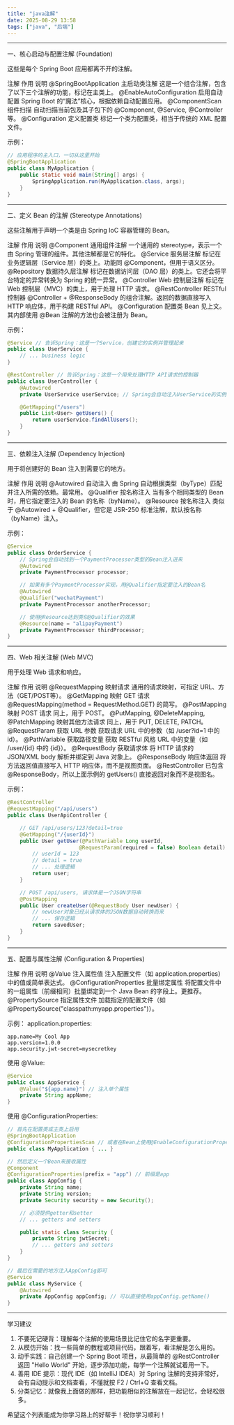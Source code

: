 ```yaml
---
title: "java注解"
date: 2025-08-29 13:58
tags: ["java", "后端"]
---
```


---

一、核心启动与配置注解 (Foundation)

这些是每个 Spring Boot 应用都离不开的注解。

注解 作用 说明
@SpringBootApplication 主启动类注解 这是一个组合注解，包含了以下三个注解的功能，标记在主类上。
@EnableAutoConfiguration 启用自动配置 Spring Boot 的“魔法”核心，根据依赖自动配置应用。
@ComponentScan 组件扫描 自动扫描当前包及其子包下的 @Component, @Service, @Controller 等。
@Configuration 定义配置类 标记一个类为配置类，相当于传统的 XML 配置文件。

示例：

```java
// 应用程序的主入口，一切从这里开始
@SpringBootApplication
public class MyApplication {
    public static void main(String[] args) {
        SpringApplication.run(MyApplication.class, args);
    }
}
```

---

二、定义 Bean 的注解 (Stereotype Annotations)

这些注解用于声明一个类是由 Spring IoC 容器管理的 Bean。

注解 作用 说明
@Component 通用组件注解 一个通用的 stereotype，表示一个由 Spring 管理的组件。其他注解都是它的特化。
@Service 服务层注解 标记在业务逻辑层（Service 层）的类上。功能同 @Component，但用于语义区分。
@Repository 数据持久层注解 标记在数据访问层（DAO 层）的类上。它还会将平台特定的异常转换为 Spring 的统一异常。
@Controller Web 控制层注解 标记在 Web 控制层（MVC）的类上，用于处理 HTTP 请求。
@RestController RESTful 控制器 @Controller + @ResponseBody 的组合注解。返回的数据直接写入 HTTP 响应体，用于构建 RESTful API。
@Configuration 配置类 Bean 见上文。其内部使用 @Bean 注解的方法也会被注册为 Bean。

示例：

```java
@Service // 告诉Spring：这是一个Service，创建它的实例并管理起来
public class UserService {
    // ... business logic
}

@RestController // 告诉Spring：这是一个用来处理HTTP API请求的控制器
public class UserController {
    @Autowired
    private UserService userService; // Spring会自动注入UserService的实例

    @GetMapping("/users")
    public List<User> getUsers() {
        return userService.findAllUsers();
    }
}
```

---

三、依赖注入注解 (Dependency Injection)

用于将创建好的 Bean 注入到需要它的地方。

注解 作用 说明
@Autowired 自动注入 由 Spring 自动根据类型（byType）匹配并注入所需的依赖。最常用。
@Qualifier 按名称注入 当有多个相同类型的 Bean 时，用它指定要注入的 Bean 的名称（byName）。
@Resource 按名称注入 类似于 @Autowired + @Qualifier，但它是 JSR-250 标准注解，默认按名称（byName）注入。

示例：

```java
@Service
public class OrderService {
    // Spring会自动找到一个PaymentProcessor类型的Bean注入进来
    @Autowired
    private PaymentProcessor processor;

    // 如果有多个PaymentProcessor实现，用@Qualifier指定要注入的Bean名
    @Autowired
    @Qualifier("wechatPayment")
    private PaymentProcessor anotherProcessor;

    // 使用@Resource达到类似@Qualifier的效果
    @Resource(name = "alipayPayment")
    private PaymentProcessor thirdProcessor;
}
```

---

四、Web 相关注解 (Web MVC)

用于处理 Web 请求和响应。

注解 作用 说明
@RequestMapping 映射请求 通用的请求映射，可指定 URL、方法（GET/POST等）。
@GetMapping 映射 GET 请求 @RequestMapping(method = RequestMethod.GET) 的简写。
@PostMapping 映射 POST 请求 同上，用于 POST。
@PutMapping, @DeleteMapping, @PatchMapping 映射其他方法请求 同上，用于 PUT, DELETE, PATCH。
@RequestParam 获取 URL 参数 获取请求 URL 中的参数（如 /user?id=1 中的 id）。
@PathVariable 获取路径变量 获取 RESTful 风格 URL 中的变量（如 /user/{id} 中的 {id}）。
@RequestBody 获取请求体 将 HTTP 请求的 JSON/XML  body 解析并绑定到 Java 对象上。
@ResponseBody 响应体返回 将方法返回值直接写入 HTTP 响应体，而不是视图页面。
@RestController  已包含 @ResponseBody，所以上面示例的 getUsers() 直接返回对象而不是视图名。

示例：

```java
@RestController
@RequestMapping("/api/users")
public class UserApiController {

    // GET /api/users/123?detail=true
    @GetMapping("/{userId}")
    public User getUser(@PathVariable Long userId, 
                       @RequestParam(required = false) Boolean detail) {
        // userId = 123
        // detail = true
        // ... 处理逻辑
        return user;
    }

    // POST /api/users, 请求体是一个JSON字符串
    @PostMapping
    public User createUser(@RequestBody User newUser) {
        // newUser对象已经从请求体的JSON数据自动转换而来
        // ... 保存逻辑
        return savedUser;
    }
}
```

---

五、配置与属性注解 (Configuration & Properties)

注解 作用 说明
@Value 注入属性值 注入配置文件（如 application.properties）中的值或简单表达式。
@ConfigurationProperties 批量绑定属性 将配置文件中的一组属性（前缀相同）批量绑定到一个 Java Bean 的字段上。更推荐。
@PropertySource 指定属性文件 加载指定的配置文件（如 @PropertySource("classpath:myapp.properties")）。

示例： application.properties:

```properties
app.name=My Cool App
app.version=1.0.0
app.security.jwt-secret=mysecretkey
```

使用 @Value:

```java
@Service
public class AppService {
    @Value("${app.name}") // 注入单个属性
    private String appName;
}
```

使用 @ConfigurationProperties:

```java
// 首先在配置类或主类上启用
@SpringBootApplication
@ConfigurationPropertiesScan // 或者在Bean上使用@EnableConfigurationProperties
public class MyApplication { ... }

// 然后定义一个Bean来接收属性
@Component
@ConfigurationProperties(prefix = "app") // 前缀是app
public class AppConfig {
    private String name;
    private String version;
    private Security security = new Security();

    // 必须提供getter和setter
    // ... getters and setters

    public static class Security {
        private String jwtSecret;
        // ... getters and setters
    }
}

// 最后在需要的地方注入AppConfig即可
@Service
public class MyService {
    @Autowired
    private AppConfig appConfig; // 可以直接使用appConfig.getName()
}
```

---

学习建议

1. 不要死记硬背：理解每个注解的使用场景比记住它的名字更重要。
2. 从模仿开始：找一些简单的教程或项目代码，跟着写，看注解是怎么用的。
3. 动手实践：自己创建一个 Spring Boot 项目，从最简单的 @RestController 返回 "Hello World" 开始，逐步添加功能，每学一个注解就试着用一下。
4. 善用 IDE 提示：现代 IDE（如 IntelliJ IDEA）对 Spring 注解的支持非常好，会有自动提示和文档查看，不懂就按 F2 / Ctrl+Q 查看文档。
5. 分类记忆：就像我上面做的那样，把功能相似的注解放在一起记忆，会轻松很多。

希望这个列表能成为你学习路上的好帮手！祝你学习顺利！